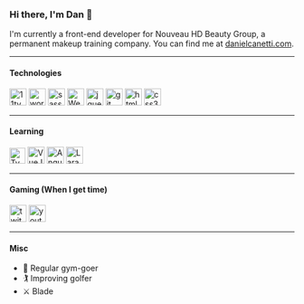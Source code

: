 ### Hi there, I'm Dan 👋

I'm currently a front-end developer for Nouveau HD Beauty Group, a permanent makeup training company. You can find me at [danielcanetti.com](https://danielcanetti.com).

---

#### Technologies

<img src="https://user-images.githubusercontent.com/12090510/90611447-a7b7ba00-e1fe-11ea-8957-1e9344618223.png" alt="11ty" width="30px" height="30px"> <img src="https://user-images.githubusercontent.com/12090510/106629606-e6ee8300-6572-11eb-9860-d4f90fff546f.png" alt="wordpress" width="30px" height="30px"> <img src="https://user-images.githubusercontent.com/12090510/90611524-c322c500-e1fe-11ea-816f-6214bacaaa89.png" alt="sass" width="30px" height="30px"> <img src="https://user-images.githubusercontent.com/12090510/95390236-fcb5a980-08ec-11eb-925f-266287f7c7e3.png" alt="Webpack" width="30px" height="30px"> <img src="https://user-images.githubusercontent.com/12090510/90611521-c28a2e80-e1fe-11ea-89c0-ad36cbb8590b.png" alt="jquery" width="30px" height="30px"> <img src="https://user-images.githubusercontent.com/12090510/90611518-c1590180-e1fe-11ea-829a-9372e7e8e0ea.png" alt="git" width="30px" height="30px"> <img src="https://user-images.githubusercontent.com/12090510/90611520-c1f19800-e1fe-11ea-8d3f-80ffef845dd8.png" alt="html5" width="30px" height="30px"> <img src="https://user-images.githubusercontent.com/12090510/90611495-b900c680-e1fe-11ea-9a7b-ea303893ad8e.png" alt="css3" width="30px" height="30px">

---

#### Learning

<img src="https://user-images.githubusercontent.com/12090510/93472506-a6a4a600-f8ec-11ea-851a-664057fc78e9.png" alt="Typescript" width="28px" height="28px"> <img src="https://user-images.githubusercontent.com/12090510/94238246-fb0cde80-ff07-11ea-95af-57833459c238.png" alt="VueJs" width="30px" height="30px"> <img src="https://user-images.githubusercontent.com/12090510/93472712-f71c0380-f8ec-11ea-8209-88034d87c9c9.png" alt="Angular" width="30px" height="30px"> <img src="https://user-images.githubusercontent.com/12090510/90612750-60322d80-e200-11ea-9a17-e8a915be84eb.png" alt="Laravel" width="30px" height="30px">

---

#### Gaming (When I get time)

[<img src="https://user-images.githubusercontent.com/12090510/90611526-c3bb5b80-e1fe-11ea-94da-12b8780047b1.png" alt="twitch" width="30px" height="30px">](https://www.twitch.tv/dan_canetti) 
[<img src="https://user-images.githubusercontent.com/12090510/90611528-c3bb5b80-e1fe-11ea-9acb-bd3c00c3365a.png" alt="youtube" width="30px" height="30px">](https://www.youtube.com/c/DanielCanetti/)

---

#### Misc

- 💪 Regular gym-goer
- 🏌️ Improving golfer
- ⚔️ Blade

<!--
**DanCanetti/DanCanetti** is a ✨ _special_ ✨ repository because its `README.md` (this file) appears on your GitHub profile.

Here are some ideas to get you started:

- 🔭 I’m currently working on ...
- 🌱 I’m currently learning ...
- 👯 I’m looking to collaborate on ...
- 🤔 I’m looking for help with ...
- 💬 Ask me about ...
- 📫 How to reach me: ...
- 😄 Pronouns: ...
- ⚡ Fun fact: ...
-->
